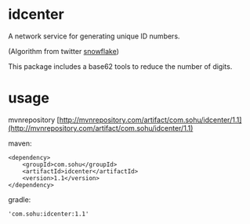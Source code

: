 idcenter
====
A network service for generating unique ID numbers.

(Algorithm from twitter [snowflake](https://github.com/twitter/snowflake))

This package includes a base62 tools to reduce the number of digits.

usage
====

mvnrepository [http://mvnrepository.com/artifact/com.sohu/idcenter/1.1](http://mvnrepository.com/artifact/com.sohu/idcenter/1.1)

maven:

    <dependency>
        <groupId>com.sohu</groupId>
        <artifactId>idcenter</artifactId>
        <version>1.1</version>
    </dependency>

gradle:

    'com.sohu:idcenter:1.1'